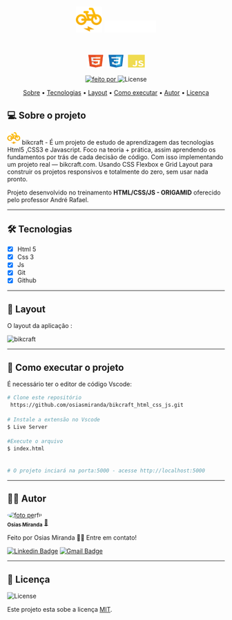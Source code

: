 <h1 align="center">
    <img width='60px' alt="bikcraft" title="#bikcraft" src="./img/icones/eletrica.svg" />
    <img width='120px' alt="bikcraft" title="#bikcraft" src="./img/bikcraft.svg" /> 
    
</h1>
<h1 align="center"> 
	  
  <img align="center" alt="Osias-Flutter" height="30" width="40" src="https://raw.githubusercontent.com/devicons/devicon/master/icons/html5/html5-original.svg">  
  <img align="center" alt="Osias-Dart" height="30" width="40" src="https://raw.githubusercontent.com/devicons/devicon/master/icons/css3/css3-original.svg">
  <img align="center" alt="Osias-Dart" height="30" width="40" src="https://raw.githubusercontent.com/devicons/devicon/master/icons/javascript/javascript-plain.svg">
</h1>

<p align="center">  
  <a href="https://github.com/osiasmiranda">
    <img alt="feito por" src="https://img.shields.io/badge/Feito%20por-Osias Miranda-%237519C1">
  </a>
  <img alt="License" src="https://img.shields.io/badge/license-MIT-brightgreen">
</p>

<p align="center">
 <a href="#-sobre-o-projeto">Sobre</a> •
 <a href="#-tecnologias">Tecnologias</a> •
 <a href="#-layout">Layout</a> • 
 <a href="#-como-executar-o-projeto">Como executar</a> • 
 <a href="#-autor">Autor</a> • 
 <a href="#-user-content--licença">Licença</a>
</p>

## 💻 Sobre o projeto

<img width='30px' src="./img/icones/eletrica.svg"> bikcraft - É um projeto de estudo de aprendizagem das tecnologias Html5 ,CSS3 e Javascript. Foco na teoria + prática, assim aprendendo os fundamentos por trás de cada decisão de código. Com isso implementando um projeto real — bikcraft.com. Usando CSS Flexbox e Grid Layout para construir os projetos responsivos e totalmente do zero, sem usar nada pronto.

Projeto desenvolvido no treinamento **HTML/CSS/JS - ORIGAMID** oferecido pelo professor André Rafael.

---

## 🛠 Tecnologias

- [x] Html 5
- [x] Css 3
- [x] Js
- [x] Git
- [x] Github

---

## 🎨 **Layout**

O layout da aplicação :

<img alt="bikcraft" src="./img/ss/bikcraft.gif" >

---

## 🚀 **Como executar o projeto**

É necessário ter o editor de código Vscode:

```bash
# Clone este repositório
 https://github.com/osiasmiranda/bikcraft_html_css_js.git

# Instale a extensão no Vscode
$ Live Server

#Execute o arquivo
$ index.html


# O projeto inciará na porta:5000 - acesse http://localhost:5000
```

---

## 🦸‍♂️ **Autor**

<a href="https://github.com/osiasmiranda">
 <img style="border-radius:50%" src="https://github.com/osiasmiranda.png" width="100px;" alt="foto perfil">
 <br />
 <sub><b>Osias Miranda</b></sub></a> <a href="https://github.com/osiasmiranda" title="githubosias">🚀</a>

Feito por Osias Miranda 👋🏽 Entre em contato!

[![Linkedin Badge](https://img.shields.io/badge/-osiasmiranda-blue?style=flat-square&logo=Linkedin&logoColor=white&link=https://www.linkedin.com/in/osiasmiranda/)](https://www.linkedin.com/in/osias-miranda-57b67a4b/)
[![Gmail Badge](https://img.shields.io/badge/-osiasmiranda@gmail.com-c14438?style=flat-square&logo=Gmail&logoColor=white&link=mailto:osiasmiranda@gmail.com)](mailto:osiasmiranda@gmail.com)

---

## 📝 Licença

<img alt="License" src="https://img.shields.io/badge/license-MIT-brightgreen">

Este projeto esta sobe a licença [MIT](./LICENSE).
